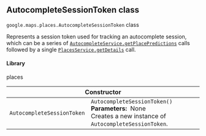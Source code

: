 <h2 id="AutocompleteSessionToken"> AutocompleteSessionToken class </h2><p>
<code><span itemprop="path">google.maps.places</span>.<span itemprop="name">AutocompleteSessionToken</span></code>
class
</p><p>Represents a session token used for tracking an autocomplete session, which can be a series of <code><a href="https://github.com/amenadiel/google-maps-documentation/blob/master/docs/AutocompleteService.md">AutocompleteService.getPlacePredictions</a></code> calls followed by a single <code><a href="https://github.com/amenadiel/google-maps-documentation/blob/master/docs/PlacesService.md">PlacesService.getDetails</a></code> call.</p><h4>Library</h4><p>places</p><div class="devsite-table-wrapper"><table class="constructors responsive" summary="class AutocompleteSessionToken - Constructor">
<thead>
<tr><th colspan="2" id="AutocompleteSessionToken.constructor">Constructor</th>
</tr></thead>
<tbody>
<tr>
<td><code><span>AutocompleteSessionToken</span></code></td>
<td><div><code>AutocompleteSessionToken()</code></div>
<div class="desc"><strong>Parameters:</strong>&nbsp; None</div>
<div class="desc">Creates a new instance of <code>AutocompleteSessionToken</code>.</div></td>
</tr>
</tbody>
</table></div>